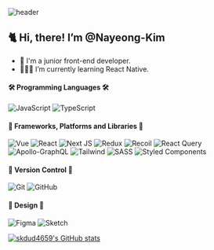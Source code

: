 ![header](https://capsule-render.vercel.app/api?type=slice&color=auto&height=200&section=header&text=Nayeong%20Kim&animation=fadeIn&fontSize=60)

## 🐈 Hi, there! I’m @Nayeong-Kim
- 🌱 I'm a junior front-end developer.
- 👩🏻‍💻 I’m currently learning React Native.

#### 🛠 Programming Languages 🛠
![JavaScript](https://img.shields.io/badge/javascript-%23323330.svg?style=for-the-badge&logo=javascript&logoColor=%23F7DF1E) ![TypeScript](https://img.shields.io/badge/typescript-%23007ACC.svg?style=for-the-badge&logo=typescript&logoColor=white) <!-- ![Kotlin](https://img.shields.io/badge/kotlin-%230095D5.svg?style=for-the-badge&logo=kotlin&logoColor=white)  ![Swift](https://img.shields.io/badge/swift-F54A2A?style=for-the-badge&logo=swift&logoColor=white) -->

#### 🧩 Frameworks, Platforms and Libraries 🧩
![Vue](https://img.shields.io/badge/Vue.js-4FC08D?style=for-the-badge&logo=Vue.js&logoColor=white) ![React](https://img.shields.io/badge/react-%2320232a.svg?style=for-the-badge&logo=react&logoColor=%2361DAFB) ![Next JS](https://img.shields.io/badge/Next-black?style=for-the-badge&logo=next.js&logoColor=white)
![Redux](https://img.shields.io/badge/redux-%23593d88.svg?style=for-the-badge&logo=redux&logoColor=white) ![Recoil](https://img.shields.io/badge/Recoil-181717?style=for-the-badge&logo=Recoil&logoColor=white) ![React Query](https://img.shields.io/badge/-React%20Query-FF4154?style=for-the-badge&logo=react%20query&logoColor=white) ![Apollo-GraphQL](https://img.shields.io/badge/-ApolloGraphQL-311C87?style=for-the-badge&logo=apollo-graphql) ![Tailwind](https://img.shields.io/badge/Tailwind-06B6D4?style=for-the-badge&logo=Tailwind-CSS&logoColor=white)
 ![SASS](https://img.shields.io/badge/SASS-hotpink.svg?style=for-the-badge&logo=SASS&logoColor=white) ![Styled Components](https://img.shields.io/badge/styled--components-DB7093?style=for-the-badge&logo=styled-components&logoColor=white)

#### 🎯 Version Control 🎯
![Git](https://img.shields.io/badge/git-%23F05033.svg?style=for-the-badge&logo=git&logoColor=white) ![GitHub](https://img.shields.io/badge/github-%23121011.svg?style=for-the-badge&logo=github&logoColor=white)

#### 🎨 Design 🎨
![Figma](https://img.shields.io/badge/figma-%23F24E1E.svg?style=for-the-badge&logo=figma&logoColor=white) ![Sketch](https://img.shields.io/badge/Sketch-FFB387?style=for-the-badge&logo=sketch&logoColor=black)

[![skdud4659's GitHub stats](https://github-readme-stats.vercel.app/api?username=skdud4659&&show_icons=true&theme=dracula)](https://github.com/skdud4659/github-readme-stats)


